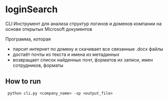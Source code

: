 # loginSearch
CLI Инструмент для анализа структур логинов и доменов компании на основе открытых Microsoft документов

Программа, которая 
- парсит интернет по домену и скачивает все связанные .docx файлы
- достаёт почты из текста и имена из метаданных 
- возвращает список найденных почт, форматов их записи, имен сотрудников, форматы

## How to run
` python cli.py <company_name> -sp <output_file>`